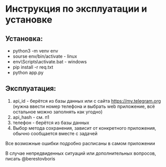 # Инструкция по эксплуатации и установке

## Установка:

- python3 -m venv env
- sourse env/bin/activate - linux
- env\Scripts\activate.bat - windows
- pip install -r req.txt
- python app.py

## Эксплуатация:

1) api_id - берётся из базы данных или с сайта https://my.telegram.org (нужна ввести номер телефона и выбрать web приложение, всё остальное можно заполнять как угодно)
2) api_hash - см. п1
3) телефон - берётся из базы данных
4) Выбор метода сохранения, зависит от конкретного приложения, обычно сообщается вместе с задачей

Все возможные ошибки подробно расписаны в самом приложении

В случае непредвиденных ситуаций или дополнительных вопросов, писать @berestovboris